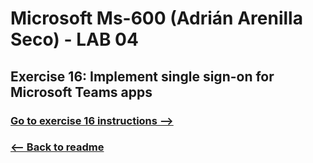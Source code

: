 # Microsoft Ms-600 (Adrián Arenilla Seco) - LAB 04


## Exercise 16: Implement single sign-on for Microsoft Teams apps
### [Go to exercise 16 instructions -->](17-Exercise-16-Implement-single-sign-on-for-Microsoft-Teams-apps.md)


### [<-- Back to readme](../../../../)